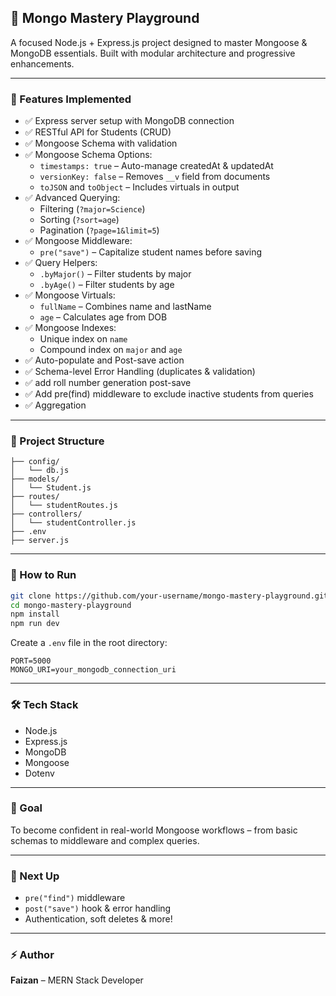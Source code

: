 ## 🚀 Mongo Mastery Playground

A focused Node.js + Express.js project designed to master Mongoose & MongoDB essentials. Built with modular architecture and progressive enhancements.

---

### 📁 Features Implemented

- ✅ Express server setup with MongoDB connection
- ✅ RESTful API for Students (CRUD)
- ✅ Mongoose Schema with validation
- ✅ Mongoose Schema Options:
  - `timestamps: true` – Auto-manage createdAt & updatedAt
  - `versionKey: false` – Removes `__v` field from documents
  - `toJSON` and `toObject` – Includes virtuals in output
- ✅ Advanced Querying:
  - Filtering (`?major=Science`)
  - Sorting (`?sort=age`)
  - Pagination (`?page=1&limit=5`)
- ✅ Mongoose Middleware:
  - `pre("save")` – Capitalize student names before saving
- ✅ Query Helpers:
  - `.byMajor()` – Filter students by major
  - `.byAge()` – Filter students by age
- ✅ Mongoose Virtuals:
  - `fullName` – Combines name and lastName
  - `age` – Calculates age from DOB
- ✅ Mongoose Indexes:
  - Unique index on `name`
  - Compound index on `major` and `age`
- ✅ Auto-populate and Post-save action
- ✅ Schema-level Error Handling (duplicates & validation)
- ✅ add roll number generation post-save
- ✅ Add pre(find) middleware to exclude inactive students from queries
- ✅ Aggregation

---

### 📂 Project Structure
```
├── config/
│   └── db.js
├── models/
│   └── Student.js
├── routes/
│   └── studentRoutes.js
├── controllers/
│   └── studentController.js
├── .env
├── server.js
```

---

### 🧪 How to Run

```bash
git clone https://github.com/your-username/mongo-mastery-playground.git
cd mongo-mastery-playground
npm install
npm run dev
```

Create a `.env` file in the root directory:

```env
PORT=5000
MONGO_URI=your_mongodb_connection_uri
```

---

### 🛠 Tech Stack
- Node.js
- Express.js
- MongoDB
- Mongoose
- Dotenv

---

### 🎯 Goal
To become confident in real-world Mongoose workflows – from basic schemas to middleware and complex queries.

---

### 📌 Next Up
- `pre("find")` middleware
- `post("save")` hook & error handling
- Authentication, soft deletes & more!

---

### ⚡ Author
**Faizan** – MERN Stack Developer
